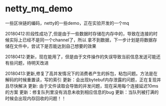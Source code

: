 # netty_mq_demo
一些区块链的编码，netty的一些demo，正在实验开发的一个mq

20180412:阶段性成功了,但是由于一些数据时存储在内存中的，导致在连接的时候实际上已经不是同一个channel了，所以
拿不到数据，下一步计划是将数据存储在文件中，尝试下是否能达到自己想要的效果


20180412:更新，现在能用了，但是由于文件操作的失误导致当前信息发送可能还有些问题，待明天改进

20180413:更新,修复了高并发情况下的消费者产生的拆包，粘包问题。方法是在解码的时候重置读，写的索引
         更新：会出现bytebuf内存泄露的问题，正在复现并且尽快解决
         更新: 由于文件读取会导致的并发问题，现在采用每个连接延迟10ms的方案
         更新：修复队列里没有消息未收到相应信息的bug
         更新：当队列被打满的时候会出现内存回收的问题！！
